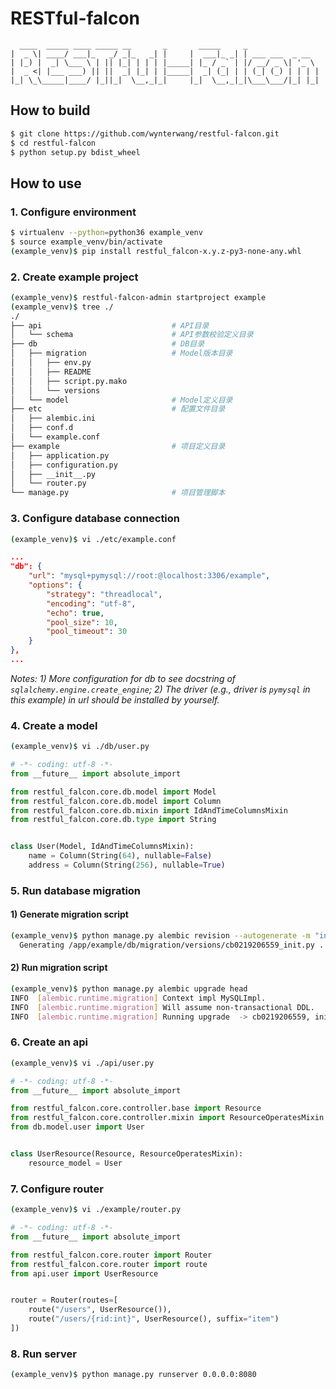 # RESTful-falcon

      ____  _____ ____ _____ __       _       _____     _                 
    |  _ \| ____/ ___|_   _/ _|_   _| |     |  ___|_ _| | ___ ___  _ __  
    | |_) |  _| \___ \ | || |_| | | | |_____| |_ / _` | |/ __/ _ \| '_ \ 
    |  _ <| |___ ___) || ||  _| |_| | |_____|  _| (_| | | (_| (_) | | | |
    |_| \_\_____|____/ |_||_|  \__,_|_|     |_|  \__,_|_|\___\___/|_| |_|


## How to build

```bash
$ git clone https://github.com/wynterwang/restful-falcon.git
$ cd restful-falcon
$ python setup.py bdist_wheel
```

## How to use
### 1. Configure environment
```bash
$ virtualenv --python=python36 example_venv
$ source example_venv/bin/activate
(example_venv)$ pip install restful_falcon-x.y.z-py3-none-any.whl
```

### 2. Create example project
```bash
(example_venv)$ restful-falcon-admin startproject example
(example_venv)$ tree ./
./
├── api                             # API目录
│   └── schema                      # API参数校验定义目录
├── db                              # DB目录
│   ├── migration                   # Model版本目录
│   │   ├── env.py
│   │   ├── README
│   │   ├── script.py.mako
│   │   └── versions
│   └── model                       # Model定义目录
├── etc                             # 配置文件目录
│   ├── alembic.ini
│   ├── conf.d
│   └── example.conf
├── example                         # 项目定义目录
│   ├── application.py
│   ├── configuration.py
│   ├── __init__.py
│   └── router.py
└── manage.py                       # 项目管理脚本
```

### 3. Configure database connection
```bash
(example_venv)$ vi ./etc/example.conf
```
```json
...
"db": {
    "url": "mysql+pymysql://root:@localhost:3306/example",
    "options": {
        "strategy": "threadlocal",
        "encoding": "utf-8",
        "echo": true,
        "pool_size": 10,
        "pool_timeout": 30
    }
},
...
```
*Notes:
    1) More configuration for db to see docstring of `sqlalchemy.engine.create_engine`;
    2) The driver (e.g., driver is `pymysql` in this example) in url should be installed by yourself.*

### 4. Create a model
```bash
(example_venv)$ vi ./db/user.py
```
```python
# -*- coding: utf-8 -*-
from __future__ import absolute_import

from restful_falcon.core.db.model import Model
from restful_falcon.core.db.model import Column
from restful_falcon.core.db.mixin import IdAndTimeColumnsMixin
from restful_falcon.core.db.type import String


class User(Model, IdAndTimeColumnsMixin):
    name = Column(String(64), nullable=False)
    address = Column(String(256), nullable=True)
```
### 5. Run database migration
#### 1) Generate migration script
```bash
(example_venv)$ python manage.py alembic revision --autogenerate -m "init"
  Generating /app/example/db/migration/versions/cb0219206559_init.py ...  done 
```
#### 2) Run migration script
```bash
(example_venv)$ python manage.py alembic upgrade head
INFO  [alembic.runtime.migration] Context impl MySQLImpl.
INFO  [alembic.runtime.migration] Will assume non-transactional DDL.
INFO  [alembic.runtime.migration] Running upgrade  -> cb0219206559, init
```

### 6. Create an api
```bash
(example_venv)$ vi ./api/user.py
```
```python
# -*- coding: utf-8 -*-
from __future__ import absolute_import

from restful_falcon.core.controller.base import Resource
from restful_falcon.core.controller.mixin import ResourceOperatesMixin
from db.model.user import User


class UserResource(Resource, ResourceOperatesMixin):
    resource_model = User
```
### 7. Configure router
```bash
(example_venv)$ vi ./example/router.py
```
```python
# -*- coding: utf-8 -*-
from __future__ import absolute_import

from restful_falcon.core.router import Router
from restful_falcon.core.router import route
from api.user import UserResource


router = Router(routes=[
    route("/users", UserResource()),
    route("/users/{rid:int}", UserResource(), suffix="item")
])
```
### 8. Run server
```bash
(example_venv)$ python manage.py runserver 0.0.0.0:8080
```
